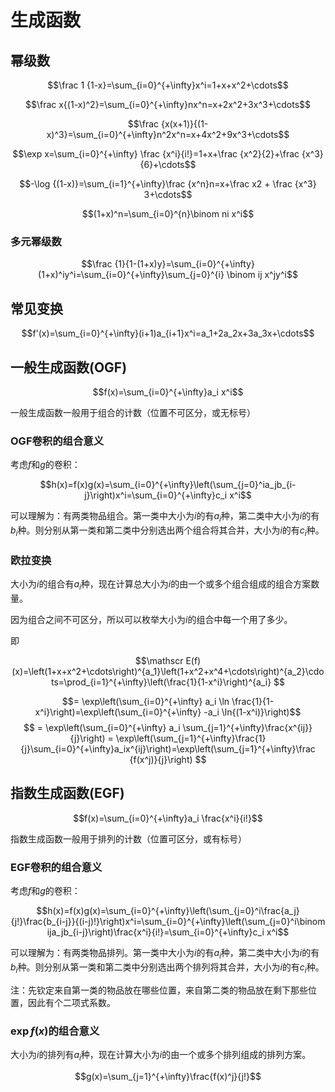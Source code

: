 # 生成函数

## 幂级数

$$\frac 1 {1-x}=\sum_{i=0}^{+\infty}x^i=1+x+x^2+\cdots$$

$$\frac x{(1-x)^2}=\sum_{i=0}^{+\infty}nx^n=x+2x^2+3x^3+\cdots$$

$$\frac {x(x+1)}{(1-x)^3}=\sum_{i=0}^{+\infty}n^2x^n=x+4x^2+9x^3+\cdots$$

$$\exp x=\sum_{i=0}^{+\infty} \frac {x^i}{i!}=1+x+\frac {x^2}{2}+\frac {x^3}{6}+\cdots$$

$$-\log {(1-x)}=\sum_{i=1}^{+\infty}\frac {x^n}n=x+\frac x2 + \frac {x^3} 3+\cdots$$

$$(1+x)^n=\sum_{i=0}^{n}\binom ni x^i$$

### 多元幂级数

$$\frac {1}{1-(1+x)y}=\sum_{i=0}^{+\infty}(1+x)^iy^i=\sum_{i=0}^{+\infty}\sum_{j=0}^{i} \binom ij x^jy^i$$

## 常见变换

$$f'(x)=\sum_{i=0}^{+\infty}(i+1)a_{i+1}x^i=a_1+2a_2x+3a_3x+\cdots$$

## 一般生成函数(OGF)

$$f(x)=\sum_{i=0}^{+\infty}a_i x^i$$

一般生成函数一般用于组合的计数（位置不可区分，或无标号）

### OGF卷积的组合意义

考虑$f$和$g$的卷积：

$$h(x)=f(x)g(x)=\sum_{i=0}^{+\infty}\left(\sum_{j=0}^ia_jb_{i-j}\right)x^i=\sum_{i=0}^{+\infty}c_i x^i$$

可以理解为：有两类物品组合。第一类中大小为$i$的有$a_i$种，第二类中大小为$i$的有$b_i$种。则分别从第一类和第二类中分别选出两个组合将其合并，大小为$i$的有$c_i$种。

### 欧拉变换

大小为$i$的组合有$a_i$种，现在计算总大小为$i$的由一个或多个组合组成的组合方案数量。

因为组合之间不可区分，所以可以枚举大小为$i$的组合中每一个用了多少。

即

$$\mathscr E(f)(x)=\left(1+x+x^2+\cdots\right)^{a_1}\left(1+x^2+x^4+\cdots\right)^{a_2}\cdots=\prod_{i=1}^{+\infty}\left(\frac{1}{1-x^i}\right)^{a_i}
$$

$$= \exp\left(\sum_{i=0}^{+\infty} a_i \ln \frac{1}{1-x^i}\right)=\exp\left(\sum_{i=0}^{+\infty} -a_i \ln{(1-x^i)}\right)$$
$$ = \exp\left(\sum_{i=0}^{+\infty} a_i \sum_{j=1}^{+\infty}\frac{x^{ij}}{j}\right)
= \exp\left(\sum_{j=1}^{+\infty}\frac{1}{j}\sum_{i=0}^{+\infty}a_ix^{ij}\right)=\exp\left(\sum_{j=1}^{+\infty}\frac {f(x^j)}{j}\right)
$$

## 指数生成函数(EGF)

$$f(x)=\sum_{i=0}^{+\infty}a_i \frac{x^i}{i!}$$

指数生成函数一般用于排列的计数（位置可区分，或有标号）

### EGF卷积的组合意义

考虑$f$和$g$的卷积：

$$h(x)=f(x)g(x)=\sum_{i=0}^{+\infty}\left(\sum_{j=0}^i\frac{a_j}{j!}\frac{b_{i-j}}{(i-j)!}\right)x^i=\sum_{i=0}^{+\infty}\left(\sum_{j=0}^i\binom ija_jb_{i-j}\right)\frac{x^i}{i!}=\sum_{i=0}^{+\infty}c_i x^i$$

可以理解为：有两类物品排列。第一类中大小为$i$的有$a_i$种，第二类中大小为$i$的有$b_i$种。则分别从第一类和第二类中分别选出两个排列将其合并，大小为$i$的有$c_i$种。

注：先钦定来自第一类的物品放在哪些位置，来自第二类的物品放在剩下那些位置，因此有个二项式系数。

### $\exp f(x)$的组合意义

大小为$i$的排列有$a_i$种，现在计算大小为$i$的由一个或多个排列组成的排列方案。

$$g(x)=\sum_{j=1}^{+\infty}\frac{f(x)^j}{j!}$$

